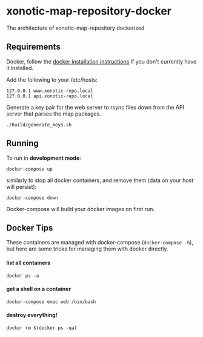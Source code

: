 # xonotic-map-repository-docker

The architecture of xonotic-map-repository dockerized

## Requirements

Docker, follow the [docker installation instructions](https://docs.docker.com/engine/installation/) if you don't currently have it installed.

Add the following to your /etc/hosts:

```
127.0.0.1 www.xonotic-repo.local
127.0.0.1 api.xonotic-repo.local
```

Generate a key pair for the web server to rsync files down from the API server that parses the map packages.
 
```
./build/generate_keys.sh
```

## Running

To run in **development mode**:

```
docker-compose up
```

similarly to stop all docker containers, and remove them (data on your host will persist):

```
docker-compose down
```

Docker-compose will build your docker images on first run. 

## Docker Tips

These containers are managed with docker-compose (`docker-compose -h`), but here are some tricks for managing them with docker directly.

#### list all containers

```
docker ps -a
```

#### get a shell on a container

```
docker-compose exec web /bin/bash
```

#### destroy everything!

```
docker rm $(docker ps -qa)
```
